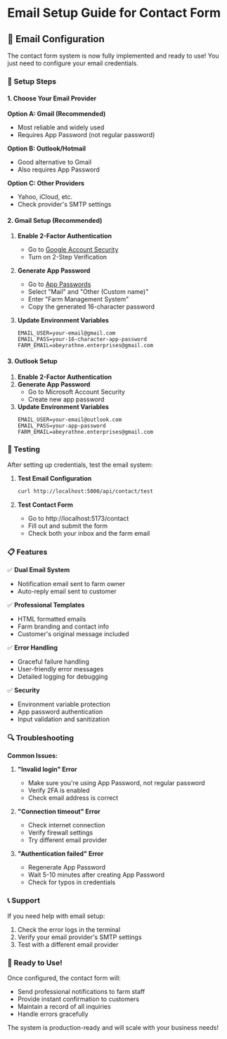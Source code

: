# Email Setup Guide for Contact Form

## 📧 Email Configuration

The contact form system is now fully implemented and ready to use! You just need to configure your email credentials.

### 🔧 Setup Steps

#### 1. Choose Your Email Provider

**Option A: Gmail (Recommended)**
- Most reliable and widely used
- Requires App Password (not regular password)

**Option B: Outlook/Hotmail**
- Good alternative to Gmail
- Also requires App Password

**Option C: Other Providers**
- Yahoo, iCloud, etc.
- Check provider's SMTP settings

#### 2. Gmail Setup (Recommended)

1. **Enable 2-Factor Authentication**
   - Go to [Google Account Security](https://myaccount.google.com/security)
   - Turn on 2-Step Verification

2. **Generate App Password**
   - Go to [App Passwords](https://myaccount.google.com/apppasswords)
   - Select "Mail" and "Other (Custom name)"
   - Enter "Farm Management System"
   - Copy the generated 16-character password

3. **Update Environment Variables**
   ```env
   EMAIL_USER=your-email@gmail.com
   EMAIL_PASS=your-16-character-app-password
   FARM_EMAIL=abeyrathne.enterprises@gmail.com
   ```

#### 3. Outlook Setup

1. **Enable 2-Factor Authentication**
2. **Generate App Password**
   - Go to Microsoft Account Security
   - Create new app password
3. **Update Environment Variables**
   ```env
   EMAIL_USER=your-email@outlook.com
   EMAIL_PASS=your-app-password
   FARM_EMAIL=abeyrathne.enterprises@gmail.com
   ```

### 🧪 Testing

After setting up credentials, test the email system:

1. **Test Email Configuration**
   ```bash
   curl http://localhost:5000/api/contact/test
   ```

2. **Test Contact Form**
   - Go to http://localhost:5173/contact
   - Fill out and submit the form
   - Check both your inbox and the farm email

### 📋 Features

✅ **Dual Email System**
- Notification email sent to farm owner
- Auto-reply email sent to customer

✅ **Professional Templates**
- HTML formatted emails
- Farm branding and contact info
- Customer's original message included

✅ **Error Handling**
- Graceful failure handling
- User-friendly error messages
- Detailed logging for debugging

✅ **Security**
- Environment variable protection
- App password authentication
- Input validation and sanitization

### 🔍 Troubleshooting

**Common Issues:**

1. **"Invalid login" Error**
   - Make sure you're using App Password, not regular password
   - Verify 2FA is enabled
   - Check email address is correct

2. **"Connection timeout" Error**
   - Check internet connection
   - Verify firewall settings
   - Try different email provider

3. **"Authentication failed" Error**
   - Regenerate App Password
   - Wait 5-10 minutes after creating App Password
   - Check for typos in credentials

### 📞 Support

If you need help with email setup:
1. Check the error logs in the terminal
2. Verify your email provider's SMTP settings
3. Test with a different email provider

### 🚀 Ready to Use!

Once configured, the contact form will:
- Send professional notifications to farm staff
- Provide instant confirmation to customers
- Maintain a record of all inquiries
- Handle errors gracefully

The system is production-ready and will scale with your business needs!








